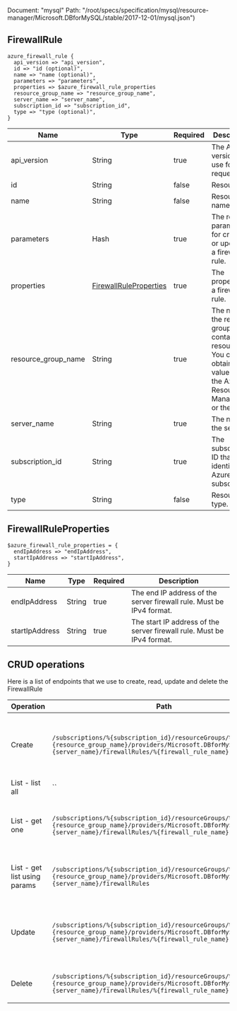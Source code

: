 Document: "mysql"
Path: "/root/specs/specification/mysql/resource-manager/Microsoft.DBforMySQL/stable/2017-12-01/mysql.json")

## FirewallRule

```puppet
azure_firewall_rule {
  api_version => "api_version",
  id => "id (optional)",
  name => "name (optional)",
  parameters => "parameters",
  properties => $azure_firewall_rule_properties
  resource_group_name => "resource_group_name",
  server_name => "server_name",
  subscription_id => "subscription_id",
  type => "type (optional)",
}
```

| Name        | Type           | Required       | Description       |
| ------------- | ------------- | ------------- | ------------- |
|api_version | String | true | The API version to use for the request. |
|id | String | false | Resource ID |
|name | String | false | Resource name. |
|parameters | Hash | true | The required parameters for creating or updating a firewall rule. |
|properties | [FirewallRuleProperties](#firewallruleproperties) | true | The properties of a firewall rule. |
|resource_group_name | String | true | The name of the resource group that contains the resource. You can obtain this value from the Azure Resource Manager API or the portal. |
|server_name | String | true | The name of the server. |
|subscription_id | String | true | The subscription ID that identifies an Azure subscription. |
|type | String | false | Resource type. |
        
## FirewallRuleProperties

```puppet
$azure_firewall_rule_properties = {
  endIpAddress => "endIpAddress",
  startIpAddress => "startIpAddress",
}
```

| Name        | Type           | Required       | Description       |
| ------------- | ------------- | ------------- | ------------- |
|endIpAddress | String | true | The end IP address of the server firewall rule. Must be IPv4 format. |
|startIpAddress | String | true | The start IP address of the server firewall rule. Must be IPv4 format. |



## CRUD operations

Here is a list of endpoints that we use to create, read, update and delete the FirewallRule

| Operation | Path | Verb | Description | OperationID |
| ------------- | ------------- | ------------- | ------------- | ------------- |
|Create|`/subscriptions/%{subscription_id}/resourceGroups/%{resource_group_name}/providers/Microsoft.DBforMySQL/servers/%{server_name}/firewallRules/%{firewall_rule_name}`|Put|Creates a new firewall rule or updates an existing firewall rule.|FirewallRules_CreateOrUpdate|
|List - list all|``||||
|List - get one|`/subscriptions/%{subscription_id}/resourceGroups/%{resource_group_name}/providers/Microsoft.DBforMySQL/servers/%{server_name}/firewallRules/%{firewall_rule_name}`|Get|Gets information about a server firewall rule.|FirewallRules_Get|
|List - get list using params|`/subscriptions/%{subscription_id}/resourceGroups/%{resource_group_name}/providers/Microsoft.DBforMySQL/servers/%{server_name}/firewallRules`|Get|List all the firewall rules in a given server.|FirewallRules_ListByServer|
|Update|`/subscriptions/%{subscription_id}/resourceGroups/%{resource_group_name}/providers/Microsoft.DBforMySQL/servers/%{server_name}/firewallRules/%{firewall_rule_name}`|Put|Creates a new firewall rule or updates an existing firewall rule.|FirewallRules_CreateOrUpdate|
|Delete|`/subscriptions/%{subscription_id}/resourceGroups/%{resource_group_name}/providers/Microsoft.DBforMySQL/servers/%{server_name}/firewallRules/%{firewall_rule_name}`|Delete|Deletes a server firewall rule.|FirewallRules_Delete|